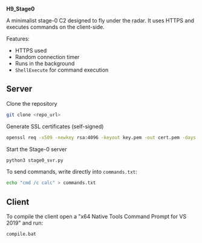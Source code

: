**H9_Stage0**

A minimalist stage-0 C2 designed to fly under the radar. It uses HTTPS and executes commands on the client-side.

Features:
- HTTPS used
- Random connection timer
- Runs in the background
- `ShellExecute` for command execution


## Server
Clone the repository
```bash
git clone <repo_url>
```
Generate SSL certificates (self-signed)
```bash
openssl req -x509 -newkey rsa:4096 -keyout key.pem -out cert.pem -days 365 -nodes
```

Start the Stage-0 server
```bash
python3 stage0_svr.py
```

To send commands, write directly into `commands.txt`:

```bash
echo "cmd /c calc" > commands.txt
```

## Client
To compile the client open a "x64 Native Tools Command Prompt for VS 2019" and run:

```bash
compile.bat
```


